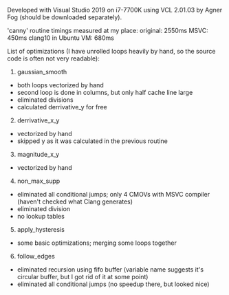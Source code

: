 Developed with Visual Studio 2019 on i7-7700K using VCL 2.01.03 by Agner Fog (should be downloaded separately).

'canny' routine timings measured at my place:
original: 2550ms
MSVC: 450ms
clang10 in Ubuntu VM: 680ms


List of optimizations (I have unrolled loops heavily by hand, so the source code is often not very readable):
1. gaussian_smooth
 - both loops vectorized by hand
 - second loop is done in columns, but only half cache line large
 - eliminated divisions
 - calculated derrivative_y for free
 
2. derrivative_x_y
 - vectorized by hand
 - skipped y as it was calculated in the previous routine
 
3. magnitude_x_y
 - vectorized by hand
 
4. non_max_supp
 - eliminated all conditional jumps; only 4 CMOVs with MSVC compiler (haven't checked what Clang generates)
 - eliminated division
 - no lookup tables

5. apply_hysteresis
 - some basic optimizations; merging some loops together

6. follow_edges
 - eliminated recursion using fifo buffer (variable name suggests it's circular buffer, but I got rid of it at some point)
 - eliminated all conditional jumps (no speedup there, but looked nice)
